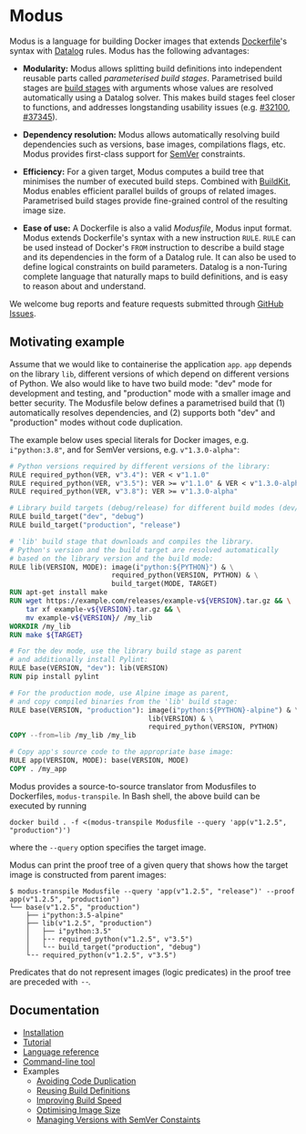 # Modus

Modus is a language for building Docker images that extends [Dockerfile](https://docs.docker.com/engine/reference/builder/)'s syntax with [Datalog](https://en.wikipedia.org/wiki/Datalog) rules. Modus has the following advantages:

- __Modularity:__ Modus allows splitting build definitions into independent reusable parts called _parameterised build stages_. Parametrised build stages are [build stages](https://docs.docker.com/develop/develop-images/multistage-build/) with arguments whose values are resolved automatically using a Datalog solver. This makes build stages feel closer to functions, and addresses longstanding usability issues (e.g. [#32100](https://github.com/moby/moby/issues/32100), [#37345](https://github.com/moby/moby/issues/32100)).

- __Dependency resolution:__ Modus allows automatically resolving build dependencies such as versions, base images, compilations flags, etc. Modus provides first-class support for [SemVer](https://semver.org/) constraints.

- __Efficiency:__ For a given target, Modus computes a build tree that minimises the number of executed build steps. Combined with [BuildKit](https://github.com/moby/buildkit), Modus enables efficient parallel builds of groups of related images. Parametrised build stages provide fine-grained control of the resulting image size.

- __Ease of use:__ A Dockerfile is also a valid _Modusfile_, Modus input format. Modus extends Dockerfile's syntax with a new instruction `RULE`. `RULE` can be used instead of Docker's `FROM` instruction to describe a build stage and its dependencies in the form of a Datalog rule. It can also be used to define logical constraints on build parameters. Datalog is a non-Turing complete language that naturally maps to build definitions, and is easy to reason about and understand. 

We welcome bug reports and feature requests submitted through [GitHub Issues](https://github.com/mechtaev/modus/issues).

## Motivating example

Assume that we would like to containerise the application `app`. `app` depends on the library `lib`, different versions of which depend on different versions of Python. We also would like to have two build mode: "dev" mode for development and testing, and "production" mode with a smaller image and better security. The Modusfile below defines a parametrised build that (1) automatically resolves dependencies, and (2) supports both "dev" and "production" modes without code duplication. 

The example below uses special literals for Docker images, e.g. `i"python:3.8"`, and for SemVer versions, e.g. `v"1.3.0-alpha"`:

```Dockerfile
# Python versions required by different versions of the library:
RULE required_python(VER, v"3.4"): VER < v"1.1.0"
RULE required_python(VER, v"3.5"): VER >= v"1.1.0" & VER < v"1.3.0-alpha"
RULE required_python(VER, v"3.8"): VER >= v"1.3.0-alpha"

# Library build targets (debug/release) for different build modes (dev/production):
RULE build_target("dev", "debug")
RULE build_target("production", "release")

# 'lib' build stage that downloads and compiles the library. 
# Python's version and the build target are resolved automatically
# based on the library version and the build mode:
RULE lib(VERSION, MODE): image(i"python:${PYTHON}") & \
                         required_python(VERSION, PYTHON) & \
                         build_target(MODE, TARGET)
RUN apt-get install make
RUN wget https://example.com/releases/example-v${VERSION}.tar.gz && \
    tar xf example-v${VERSION}.tar.gz && \
    mv example-v${VERSION}/ /my_lib
WORKDIR /my_lib
RUN make ${TARGET}

# For the dev mode, use the library build stage as parent
# and additionally install Pylint:
RULE base(VERSION, "dev"): lib(VERSION)
RUN pip install pylint

# For the production mode, use Alpine image as parent, 
# and copy compiled binaries from the 'lib' build stage:
RULE base(VERSION, "production"): image(i"python:${PYTHON}-alpine") & \
                                  lib(VERSION) & \
                                  required_python(VERSION, PYTHON)
COPY --from=lib /my_lib /my_lib

# Copy app's source code to the appropriate base image:
RULE app(VERSION, MODE): base(VERSION, MODE)
COPY . /my_app
```

Modus provides a source-to-source translator from Modusfiles to Dockerfiles, `modus-transpile`. In Bash shell, the above build can be executed by running 

    docker build . -f <(modus-transpile Modusfile --query 'app(v"1.2.5", "production")')

where the `--query` option specifies the target image.

Modus can print the proof tree of a given query that shows how the target image is constructed from parent images:

    $ modus-transpile Modusfile --query 'app(v"1.2.5", "release")' --proof
    app(v"1.2.5", "production")
    └── base(v"1.2.5", "production")
        ├── i"python:3.5-alpine"
        ├── lib(v"1.2.5", "production")
        │   ├── i"python:3.5"
        │   ├╶╶ required_python(v"1.2.5", v"3.5")
        │   └╶╶ build_target("production", "debug")
        └╶╶ required_python(v"1.2.5", v"3.5")

Predicates that do not represent images (logic predicates) in the proof tree are preceded with `╶╶`.

## Documentation

- [Installation](doc/installation.md)
- [Tutorial](doc/tutorial.md)
- [Language reference](doc/language-reference.md)
- [Command-line tool](doc/command-line-tool.md)
- Examples
  - [Avoiding Code Duplication](doc/example/avoiding-code-duplication.md)
  - [Reusing Build Definitions](doc/example/reusing-build-definitions.md)
  - [Improving Build Speed](doc/example/improving-build-speed.md)
  - [Optimising Image Size](doc/example/optimising-image-size.md)
  - [Managing Versions with SemVer Constaints](doc/example/semver-constraints.md)

